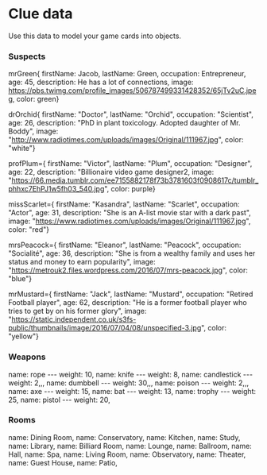 # Clue data

Use this data to model your game cards into objects.

### Suspects

mrGreen{
firstName: Jacob,
lastName: Green,
occupation: Entrepreneur,
age: 45,
description: He has a lot of connections,
image: https://pbs.twimg.com/profile_images/506787499331428352/65jTv2uC.jpeg,
color: green}

drOrchid{
firstName: "Doctor",
lastName: "Orchid",
occupation: "Scientist",
age: 26,
description: "PhD in plant toxicology. Adopted daughter of Mr. Boddy",
image: "http://www.radiotimes.com/uploads/images/Original/111967.jpg",
color: "white"}

profPlum={
firstName: "Victor",
lastName: "Plum",
occupation: "Designer",
age: 22,
description: "Billionaire video game designer2,
image: "https://66.media.tumblr.com/ee7155882178f73b3781603f0908617c/tumblr_phhxc7EhPJ1w5fh03_540.jpg",
color: purple}

missScarlet={
firstName: "Kasandra",
lastName: "Scarlet",
occupation: "Actor",
age: 31,
description: "She is an A-list movie star with a dark past",
image: "https://www.radiotimes.com/uploads/images/Original/111967.jpg",
color: "red"}

mrsPeacock={
firstName: "Eleanor",
lastName: "Peacock",
occupation: "Socialité",
age: 36,
description: "She is from a wealthy family and uses her status and money to earn popularity",
image: "https://metrouk2.files.wordpress.com/2016/07/mrs-peacock.jpg",
color: "blue"}

mrMustard={
firstName: "Jack",
lastName: "Mustard",
occupation: "Retired Football player",
age: 62,
description: "He is a former football player who tries to get by on his former glory",
image: "https://static.independent.co.uk/s3fs-public/thumbnails/image/2016/07/04/08/unspecified-3.jpg",
color: "yellow"}

### Weapons

name: rope --- weight: 10,
name: knife --- weight: 8,
name: candlestick --- weight: 2,,,
name: dumbbell --- weight: 30,,,
name: poison --- weight: 2,,,
name: axe --- weight: 15,
name: bat --- weight: 13,
name: trophy --- weight: 25,
name: pistol --- weight: 20,

### Rooms

name: Dining Room,
name: Conservatory,
name: Kitchen,
name: Study,
name: Library,
name: Billiard Room,
name: Lounge,
name: Ballroom,
name: Hall,
name: Spa,
name: Living Room,
name: Observatory,
name: Theater,
name: Guest House,
name: Patio,